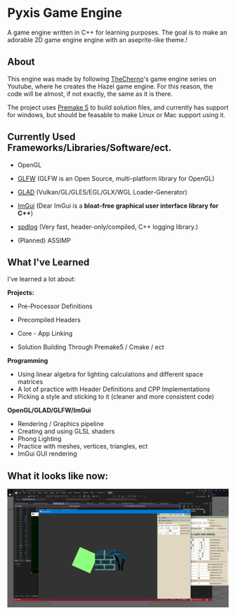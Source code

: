
# Pyxis Game Engine

A game engine written in C++ for learning purposes. The goal is to make an adorable 2D game engine engine with an aseprite-like theme.!

  

## About

This engine was made by following [TheCherno](https://www.youtube.com/@TheCherno)'s game engine series on Youtube, where he creates the Hazel game engine. For this reason, the code will be almost, if not exactly, the same as it is there.

  

The project uses [Premake 5](https://github.com/premake/premake-core) to build solution files, and currently has support for windows, but should be feasable to make Linux or Mac support using it.

  

## Currently Used Frameworks/Libraries/Software/ect.

* OpenGL

* [GLFW](https://github.com/glfw/glfw) (GLFW is an Open Source, multi-platform library for OpenGL)

* [GLAD](https://glad.dav1d.de) (Vulkan/GL/GLES/EGL/GLX/WGL Loader-Generator)

* [ImGui](https://github.com/ocornut/imgui) (Dear ImGui is a **bloat-free graphical user interface library for C++**)

* [spdlog](https://github.com/gabime/spdlog) (Very fast, header-only/compiled, C++ logging library.)
* (Planned) ASSIMP 

  

## What I've Learned

  

I've learned a lot about:

  

**Projects:**

* Pre-Processor Definitions

* Precompiled Headers

* Core - App Linking

* Solution Building Through Premake5 / Cmake / ect

**Programming**
* Using linear algebra for lighting calculations and different space matrices
* A lot of practice with Header Definitions and CPP Implementations
* Picking a style and sticking to it (cleaner and more consistent code)

**OpenGL/GLAD/GLFW/ImGui**
* Rendering / Graphics pipeline
* Creating and using GLSL shaders
* Phong Lighting
* Practice with meshes, vertices, triangles, ect
* ImGui GUI rendering

## What it looks like  now:
![A peek at the Engine: ](peek.png)